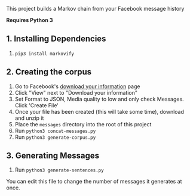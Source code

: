 This project builds a Markov chain from your Facebook message history

**Requires Python 3**

## 1. Installing Dependencies
1. `pip3 install markovify`

## 2. Creating the corpus

1. Go to Facebook's [download your information](https://www.facebook.com/settings?tab=your_facebook_information) page
2. Click "View" next to "Download your information"
2. Set Format to JSON, Media quality to low and only check Messages. Click 'Create File'
3. Once your file has been created (this will take some time), download and unzip it
4. Place the `messages` directory into the root of this project
5. Run `python3 concat-messages.py`
6. Run `python3 generate-corpus.py`

## 3. Generating Messages

1. Run `python3 generate-sentences.py`

You can edit this file to change the number of messages it generates at once.